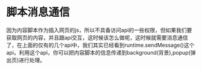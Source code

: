 # 脚本消息通信



因为内容脚本作为插入网页的js，所以不具备访问api的一些权限，但如果我们要获取网页的内容，并且跟api交互，这时候该怎么做呢，这时候就需要消息通信了，在上面的仅有的几个api中，我们其实已经看到runtime.sendMessage()这个api，利用这个api，你可以把内容脚本的信息传递到background(背景),popup(弹出页)进行处理。
